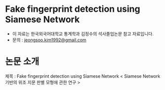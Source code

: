 # Fake fingerprint detection using Siamese Network
* 이 자료는 한국외국어대학교 통계학과 김정수의 석사졸업논문 참고 자료입니다.
* 문의 : jeongsoo.kim1992@gmail.com

# 논문 소개
제목 : Fake fingerprint detection using Siamese Network
   < Siamese Network 기반의 위조 지문 판별 모형에 관한 연구 >

